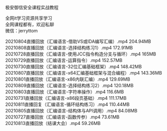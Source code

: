 极安御信安全课程实战教程

全网it学习资源共享学习<br>全网课程都有，欢迎私聊<br>微信：jerryttom<br>

20210804直播回放（汇编语言-借助VS或IDA编写汇编）.mp4 204.94MB<br> 20210808直播回放（汇编语言-选择结构练习1）.mp4 172.91MB<br> 20210728直播回放（汇编语言-使用JCC指令构造分支与循环）.mp4 165MB<br> 20210729直播回放（汇编语言-运算指令）.mp4 152.57MB<br> 20210730直播回放（汇编语言-32位汇编基础框架）.mp4 148.42MB<br> 20210807直播回放（汇编语言-x64汇编基础框架与混合编程）.mp4 143.36MB<br> 20210801直播回放（汇编语言-x86内联汇编）.mp4 129.69MB<br> 20210809直播回放（汇编语言-选择结构练习2）.mp4 120.18MB<br> 20210803直播回放（汇编语言-字符串操作）.mp4 116.6MB<br> 20210731直播回放（汇编语言-x86段页基础）.mp4 111.17MB<br> 20210811直播回复（汇编语言-循环结构练习）.mp4 110.44MB<br> 20210805直播回放（汇编语言-结构体与API调用）.mp4 84.08MB<br> 20210727直播回放（汇编语言-函数传参）.mp4 73.61MB<br> 20210813直播回放（结课大会）.mp4 59.26MB